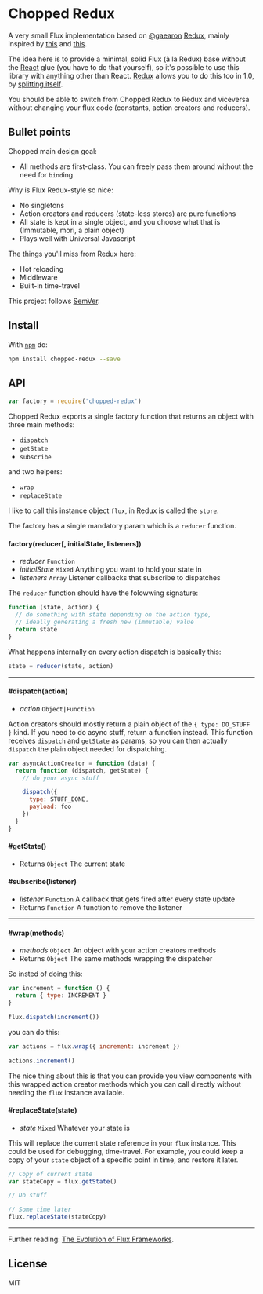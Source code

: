 # Chopped Redux

A very small Flux implementation based on [@gaearon](https://github.com/gaearon) [Redux](https://github.com/gaearon/redux), mainly inspired by [this](https://github.com/gaearon/redux/pull/166) and [this](https://github.com/gaearon/redux/issues/113#issuecomment-114049804).

The idea here is to provide a minimal, solid Flux (à la Redux) base without the [React](http://facebook.github.io/react/index.html) glue (you have to do that yourself), so it's possible to use this library with anything other than React. [Redux](https://github.com/gaearon/redux) allows you to do this too in 1.0, by [splitting itself](https://github.com/gaearon/redux/issues/230).

You should be able to switch from Chopped Redux to Redux and viceversa without changing your flux code (constants, action creators and reducers).

## Bullet points

Chopped main design goal:

- All methods are first-class. You can freely pass them around without the need for `bind`ing.

Why is Flux Redux-style so nice:

- No singletons
- Action creators and reducers (state-less stores) are pure functions
- All state is kept in a single object, and you choose what that is (Immutable, mori, a plain object)
- Plays well with Universal Javascript

The things you'll miss from Redux here:

- Hot reloading
- Middleware
- Built-in time-travel

This project follows [SemVer](http://semver.org/).

## Install

With [`npm`](http://npmjs.org) do:

```bash
npm install chopped-redux --save
```

## API

```js
var factory = require('chopped-redux')
```

Chopped Redux exports a single factory function that returns an object with three main methods:

  - `dispatch`
  - `getState`
  - `subscribe`

and two helpers:

  - `wrap`
  - `replaceState`

I like to call this instance object `flux`, in Redux is called the `store`.

The factory has a single mandatory param which is a `reducer` function.

#### factory(reducer[, initialState, listeners])

- *reducer* `Function`
- *initialState* `Mixed` Anything you want to hold your state in
- *listeners* `Array` Listener callbacks that subscribe to dispatches

The `reducer` function should have the folowwing signature:

```js
function (state, action) {
  // do something with state depending on the action type,
  // ideally generating a fresh new (immutable) value
  return state
}
```

What happens internally on every action dispatch is basically this:

```js
state = reducer(state, action)
```

---

#### #dispatch(action)

- *action* `Object|Function`

Action creators should mostly return a plain object of the `{ type: DO_STUFF }` kind. If you need to do async stuff, return a function instead. This function receives `dispatch` and `getState` as params, so you can then actually `dispatch` the plain object needed for dispatching.

```js
var asyncActionCreator = function (data) {
  return function (dispatch, getState) {
    // do your async stuff

    dispatch({
      type: STUFF_DONE,
      payload: foo
    })
  }
}
```

#### #getState()

- Returns `Object` The current state

#### #subscribe(listener)

- *listener* `Function` A callback that gets fired after every state update
- Returns `Function` A function to remove the listener

---

#### #wrap(methods)

- *methods* `Object` An object with your action creators methods
- Returns `Object` The same methods wrapping the dispatcher

So insted of doing this:

```js
var increment = function () {
  return { type: INCREMENT }
}

flux.dispatch(increment())
```

you can do this:

```js
var actions = flux.wrap({ increment: increment })

actions.increment()
```

The nice thing about this is that you can provide you view components with this wrapped action creator methods which you can call directly without needing the `flux` instance available.

#### #replaceState(state)

- *state* `Mixed` Whatever your state is

This will replace the current state reference in your `flux` instance. This could be used for debugging, time-travel. For example, you could keep a copy of your `state` object of a specific point in time, and restore it later.

```js
// Copy of current state
var stateCopy = flux.getState()

// Do stuff

// Some time later
flux.replaceState(stateCopy)
```

---

Further reading: [The Evolution of Flux Frameworks](https://medium.com/@dan_abramov/the-evolution-of-flux-frameworks-6c16ad26bb31).

## License

MIT
